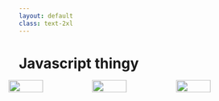 ```yaml
---
layout: default
class: text-2xl
---
```


# Javascript thingy

<div style="display: flex; align-items: center;" class="mt-25">
  <img src="/images/04-situation-03-02-a.png" style="width: 33%; transform: scale(1.25)"/>
  <img src="/images/04-situation-03-02-b.png" style="width: 33%; transform: scale(1.25)"/>
  <img src="/images/04-situation-03-02-c.png" style="width: 33%; transform: scale(1.25)"/>
</div>
